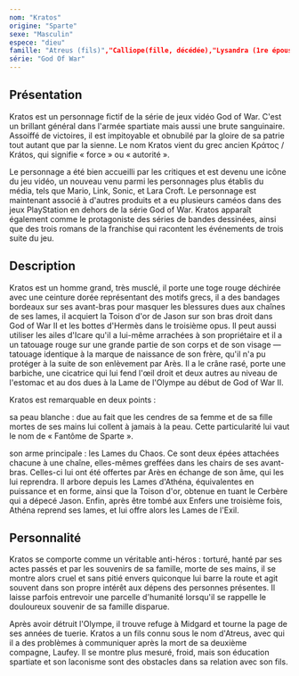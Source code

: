 ```yaml
---
nom: "Kratos"
origine: "Sparte"
sexe: "Masculin"
espece: "dieu"
famille: "Atreus (fils)","Calliope(fille, décédée),"Lysandra (1re épouse, décédée), "Laufey (2e épouse, décédée)"
série: "God Of War"
---
```


## Présentation

Kratos est un personnage fictif de la série de jeux vidéo God of War. C'est un brillant général dans l'armée spartiate mais aussi une brute sanguinaire. Assoiffé de victoires, il est impitoyable et obnubilé par la gloire de sa patrie tout autant que par la sienne. Le nom Kratos vient du grec ancien Κράτος / Krátos, qui signifie « force » ou « autorité ».

Le personnage a été bien accueilli par les critiques et est devenu une icône du jeu vidéo, un nouveau venu parmi les personnages plus établis du média, tels que Mario, Link, Sonic, et Lara Croft. Le personnage est maintenant associé à d'autres produits et a eu plusieurs caméos dans des jeux PlayStation en dehors de la série God of War. Kratos apparaît également comme le protagoniste des séries de bandes dessinées, ainsi que des trois romans de la franchise qui racontent les événements de trois suite du jeu.

## Description

Kratos est un homme grand, très musclé, il porte une toge rouge déchirée avec une ceinture dorée représentant des motifs grecs, il a des bandages bordeaux sur ses avant-bras pour masquer les blessures dues aux chaînes de ses lames, il acquiert la Toison d'or de Jason sur son bras droit dans God of War II et les bottes d'Hermès dans le troisième opus. Il peut aussi utiliser les ailes d'Icare qu'il a lui-même arrachées à son propriétaire et il a un tatouage rouge sur une grande partie de son corps et de son visage — tatouage identique à la marque de naissance de son frère, qu'il n'a pu protéger à la suite de son enlèvement par Arès. Il a le crâne rasé, porte une barbiche, une cicatrice qui lui fend l'œil droit et deux autres au niveau de l'estomac et au dos dues à la Lame de l'Olympe au début de God of War II.

Kratos est remarquable en deux points :

sa peau blanche : due au fait que les cendres de sa femme et de sa fille mortes de ses mains lui collent à jamais à la peau. Cette particularité lui vaut le nom de « Fantôme de Sparte ».

son arme principale : les Lames du Chaos. Ce sont deux épées attachées chacune à une chaîne, elles-mêmes greffées dans les chairs de ses avant-bras. Celles-ci lui ont été offertes par Arès en échange de son âme, qui les lui reprendra. Il arbore depuis les Lames d'Athéna, équivalentes en puissance et en forme, ainsi que la Toison d'or, obtenue en tuant le Cerbère qui a dépecé Jason. Enfin, après être tombé aux Enfers une troisième fois, Athéna reprend ses lames, et lui offre alors les Lames de l'Exil.

## Personnalité 

Kratos se comporte comme un véritable anti-héros : torturé, hanté par ses actes passés et par les souvenirs de sa famille, morte de ses mains, il se montre alors cruel et sans pitié envers quiconque lui barre la route et agit souvent dans son propre intérêt aux dépens des personnes présentes. Il laisse parfois entrevoir une parcelle d'humanité lorsqu'il se rappelle le douloureux souvenir de sa famille disparue.

Après avoir détruit l'Olympe, il trouve refuge à Midgard et tourne la page de ses années de tuerie. Kratos a un fils connu sous le nom d'Atreus, avec qui il a des problèmes à communiquer après la mort de sa deuxième compagne, Laufey. Il se montre plus mesuré, froid, mais son éducation spartiate et son laconisme sont des obstacles dans sa relation avec son fils.